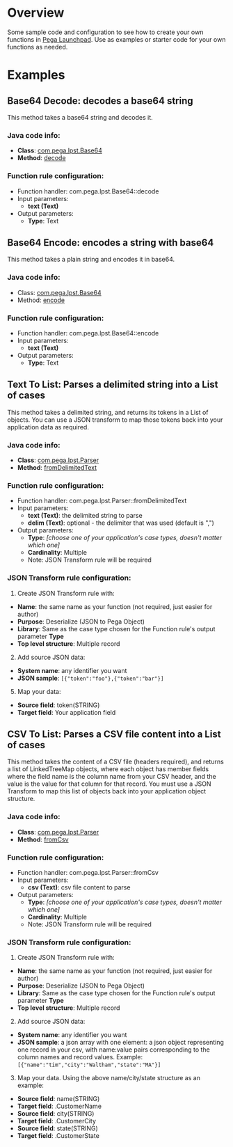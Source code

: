 # Overview

Some sample code and configuration to see how to create your own functions in [Pega Launchpad](https://launchpad.io/). Use as examples or starter code for your own functions as needed.

# Examples

## Base64 Decode: decodes a base64 string

This method takes a base64 string and decodes it.

### Java code info:
- **Class**: [com.pega.lpst.Base64](https://github.com/miratim/PegaLPSTTools/blob/f35c32a7d828132da4490dfe9138e13ebd345671/src/main/java/com/pega/lpst/Base64.java#L8)
- **Method**: [decode](https://github.com/miratim/PegaLPSTTools/blob/f35c32a7d828132da4490dfe9138e13ebd345671/src/main/java/com/pega/lpst/Base64.java#L14)

### Function rule configuration:

- Function handler: com.pega.lpst.Base64::decode
- Input parameters:
  - **text (Text)**
- Output parameters:
  - **Type**: Text

## Base64 Encode: encodes a string with base64

This method takes a plain string and encodes it in base64.

### Java code info:
- Class:  [com.pega.lpst.Base64](https://github.com/miratim/PegaLPSTTools/blob/f35c32a7d828132da4490dfe9138e13ebd345671/src/main/java/com/pega/lpst/Base64.java#L8)
- Method: [encode](https://github.com/miratim/PegaLPSTTools/blob/f35c32a7d828132da4490dfe9138e13ebd345671/src/main/java/com/pega/lpst/Base64.java#L26)

### Function rule configuration:
- Function handler: com.pega.lpst.Base64::encode
- Input parameters:
  - **text (Text)**
- Output parameters:
  - **Type**: Text

## Text To List: Parses a delimited string into a List of cases

This method takes a delimited string, and returns its tokens in a List of objects. You can use a JSON transform to map those tokens back into your application data as required.

### Java code info:
- **Class**:  [com.pega.lpst.Parser](https://github.com/miratim/PegaLPSTTools/blob/f35c32a7d828132da4490dfe9138e13ebd345671/src/main/java/com/pega/lpst/Parser.java#L15)
- **Method**: [fromDelimitedText](https://github.com/miratim/PegaLPSTTools/blob/f35c32a7d828132da4490dfe9138e13ebd345671/src/main/java/com/pega/lpst/Parser.java#L23)

### Function rule configuration:
- Function handler: com.pega.lpst.Parser::fromDelimitedText
- Input parameters:
  - **text (Text)**: the delimited string to parse
  - **delim (Text)**: optional - the delimiter that was used (default is ",")
- Output parameters:
  - **Type**: *[choose one of your application's case types, doesn't matter which one]*
  - **Cardinality**: Multiple
  - Note: JSON Transform rule will be required

### JSON Transform rule configuration:

1. Create JSON Transform rule with:
  - **Name**: the same name as your function (not required, just easier for author)
  - **Purpose**: Deserialize (JSON to Pega Object)
  - **Library**: Same as the case type chosen for the Function rule's output parameter **Type**
  - **Top level structure**: Multiple record
2. Add source JSON data:
  - **System name**: any identifier you want
  - **JSON sample**: ```[{"token":"foo"},{"token":"bar"}]```
5. Map your data:
  - **Source field**: token(STRING)
  - **Target field**: Your application field

## CSV To List: Parses a CSV file content into a List of cases

This method takes the content of a CSV file (headers required), and returns a list of LinkedTreeMap objects, where each object has member fields where the field name is the column name from your CSV header, and the value is the value for that column for that record. You must use a JSON Transform to map this list of objects back into your application object structure. 

### Java code info:
- **Class**: [com.pega.lpst.Parser](https://github.com/miratim/PegaLPSTTools/blob/f35c32a7d828132da4490dfe9138e13ebd345671/src/main/java/com/pega/lpst/Parser.java#L15)
- **Method**: [fromCsv](https://github.com/miratim/PegaLPSTTools/blob/f35c32a7d828132da4490dfe9138e13ebd345671/src/main/java/com/pega/lpst/Parser.java#L51)

### Function rule configuration:
- Function handler: com.pega.lpst.Parser::fromCsv
- Input parameters:
  - **csv (Text)**: csv file content to parse
- Output parameters:
  - **Type**: *[choose one of your application's case types, doesn't matter which one]*
  - **Cardinality**: Multiple
  - Note: JSON Transform rule will be required

### JSON Transform rule configuration:

1. Create JSON Transform rule with:
- **Name**: the same name as your function (not required, just easier for author)
- **Purpose**: Deserialize (JSON to Pega Object)
- **Library**: Same as the case type chosen for the Function rule's output parameter **Type**
- **Top level structure**: Multiple record
2. Add source JSON data:
- **System name**: any identifier you want
- **JSON sample**: a json array with one element: a json object representing one record in your csv, with name:value pairs corresponding to the column names and record values. Example: ```[{"name":"tim","city":"Waltham","state":"MA"}]```
3. Map your data. Using the above name/city/state structure as an example:
- **Source field**: name(STRING)
- **Target field**: .CustomerName
- **Source field**: city(STRING)
- **Target field**: .CustomerCity
- **Source field**: state(STRING)
- **Target field**: .CustomerState

